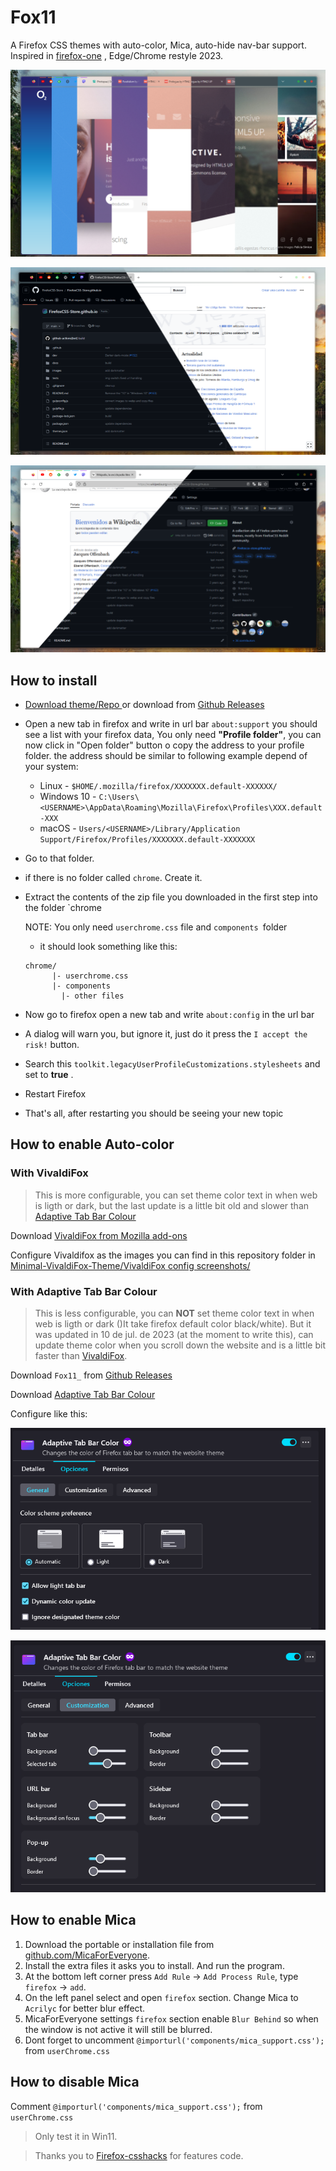 # Fox11

A Firefox CSS themes with auto-color, Mica, auto-hide nav-bar support. Inspired in [firefox-one](https://github.com/Godiesc/firefox-one) , Edge/Chrome restyle 2023.

![1690216277849](image/readme/1690216277849.png)

![1690216288679](image/readme/1690216288679.png)

![1690216292119](image/readme/1690216292119.png)

## How to install

* [Download theme/Repo ](https://github.com/Neikon/Fox11/archive/refs/heads/main.zip)or download from [Github Releases](https://github.com/Neikon/Fox11/releases)
* Open a new tab in firefox and write in url bar `about:support` you should see a list with your firefox data, You only need **"Profile folder"**, you can now click in "Open folder" button o copy the address to your profile folder.
  the address should be similar to following example depend of your system:

  * Linux - `$HOME/.mozilla/firefox/XXXXXXX.default-XXXXXX/`
  * Windows 10 - `C:\Users\<USERNAME>\AppData\Roaming\Mozilla\Firefox\Profiles\XXX.default-XXX`
  * macOS - `Users/<USERNAME>/Library/Application Support/Firefox/Profiles/XXXXXXX.default-XXXXXXX`
* Go to that folder.
* if there is no folder called `chrome`. Create it.
* Extract the contents of the zip file you downloaded in the first step into the folder `chrome

  NOTE: You only need `userchrome.css` file and `components `folder

  * it should look something like this:

  ```
  chrome/
        |- userchrome.css
        |- components
  	      |- other files
  ```
* Now go to firefox open a new tab and write `about:config` in the url bar
* A dialog will warn you, but ignore it, just do it press the `I accept the risk!` button.
* Search this `toolkit.legacyUserProfileCustomizations.stylesheets` and set to  **true** .
* Restart Firefox
* That's all, after restarting you should be seeing your new topic

## How to enable Auto-color

### With VivaldiFox

> This is more configurable, you can set theme color text in when web is ligth or dark, but the last update is a little bit old and slower than [Adaptive Tab Bar Colour](https://addons.mozilla.org/es/firefox/addon/adaptive-tab-bar-colour/)

Download [VivaldiFox from Mozilla add-ons](https://addons.mozilla.org/es/firefox/addon/vivaldifox/)

Configure Vivaldifox as the images you can find in this repository folder in [Minimal-VivaldiFox-Theme/VivaldiFox config screenshots/](https://github.com/Neikon/Minimal-VivaldiFox-Theme/tree/master/VivaldiFox%20config%20screenshots)

### With Adaptive Tab Bar Colour

> This is less configurable, you can **NOT** set theme color text in when web is ligth or dark ()It take firefox default color black/white). But it was updated in 10 de jul. de 2023 (at the moment to write this), can update theme color when you scroll down the website and is a little bit faster than [VivaldiFox](https://addons.mozilla.org/es/firefox/addon/vivaldifox/).

Download `Fox11_` from [Github Releases](https://github.com/Neikon/Fox11/releases)

Download [Adaptive Tab Bar Colour](https://addons.mozilla.org/es/firefox/addon/adaptive-tab-bar-colour/)

Configure like this:

![1691562149309](image/readme/1691562149309.png)

![1691562162205](image/readme/1691562162205.png)

## How to enable Mica

1. Download the portable or installation file from [github.com/MicaForEveryone](https://github.com/MicaForEveryone/MicaForEveryone/releases).
2. Install the extra files it asks you to install. And run the program.
3. At the bottom left corner press `Add Rule` -> `Add Process Rule`, type `firefox` -> `add`.
4. On the left panel select and open `firefox` section. Change Mica to `Acrilyc` for better blur effect.
5. MicaForEveryone settings `firefox` section enable `Blur Behind` so when the window is not active it will still be blurred.
6. Dont forget to uncomment `@importurl('components/mica_support.css');` from `userChrome.css`

## How to disable Mica

Comment `@importurl('components/mica_support.css');` from `userChrome.css`



> Only test it in Win11.

> Thanks you to [Firefox-csshacks](https://mrotherguy.github.io/firefox-csshacks/?file=) for features code.
